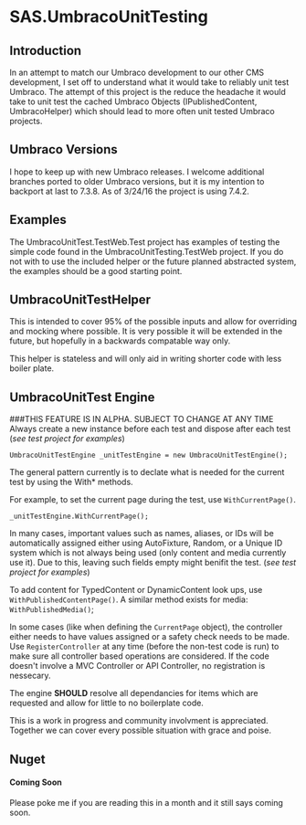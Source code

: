 # SAS.UmbracoUnitTesting

## Introduction

In an attempt to match our Umbraco development to our other CMS development, 
I set off to understand what it would take to reliably unit test Umbraco. 
The attempt of this project is the reduce the headache it would take to unit 
test the cached Umbraco Objects (IPublishedContent, UmbracoHelper) which 
should lead to more often unit tested Umbraco projects.

## Umbraco Versions

I hope to keep up with new Umbraco releases. I welcome additional branches ported
to older Umbraco versions, but it is my intention to backport at last to 7.3.8.
As of 3/24/16 the project is using 7.4.2.

## Examples

The UmbracoUnitTest.TestWeb.Test project has examples of testing the simple
code found in the UmbracoUnitTesting.TestWeb project. If you do not with to
use the included helper or the future planned abstracted system, the examples
should be a good starting point.

## UmbracoUnitTestHelper

This is intended to cover 95% of the possible inputs and allow for overriding 
and mocking where possible. It is very possible it will be extended in the 
future, but hopefully in a backwards compatable way only.

This helper is stateless and will only aid in writing shorter code with
less boiler plate.

## UmbracoUnitTest Engine

###THIS FEATURE IS IN ALPHA. SUBJECT TO CHANGE AT ANY TIME
Always create a new instance before each test and dispose after each test 
(*see test project for examples*)

`
UmbracoUnitTestEngine _unitTestEngine = new UmbracoUnitTestEngine();
`

The general pattern currently is to declate what is needed for the current 
test by using the With* methods.

For example, to set the current page during the test, use `WithCurrentPage()`. 

`
_unitTestEngine.WithCurrentPage();
`

In many cases, important values such as names, aliases, or IDs will be 
automatically assigned either using AutoFixture, Random, or a Unique ID 
system which is not always being used (only content and media currently use it).
Due to this, leaving such fields empty might benifit the test. 
(*see test project for examples*)

To add content for TypedContent or DynamicContent look ups, use 
`WithPublishedContentPage()`. A similar method exists for media: `WithPublishedMedia()`;

In some cases (like when defining the `CurrentPage` object), the controller 
either needs to have values assigned or a safety check needs to be made.
Use `RegisterController` at any time (before the non-test code is run)
to make sure all controller based operations are considered. If the code
doesn't involve a MVC Controller or API Controller, no registration is
nessecary. 

The engine **SHOULD** resolve all dependancies for items which are 
requested and allow for little to no boilerplate code.

This is a work in progress and community involvment is appreciated. 
Together we can cover every possible situation with grace and poise.

## Nuget

#### Coming Soon

Please poke me if you are reading this in a month and it still says coming soon. 

